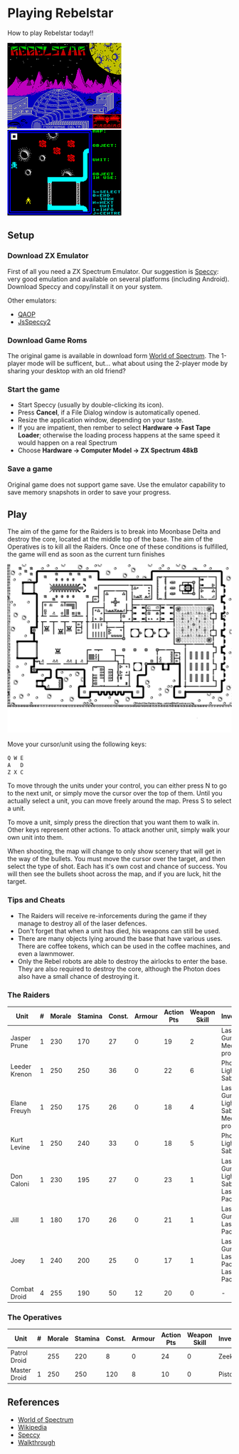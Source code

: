 # Playing Rebelstar
How to play Rebelstar today!!

![Loading Screen](games/rebelstar/references/Rebelstar%20-%20loading.gif)
![In-game Screen](games/rebelstar/references/Rebelstar%20-%20in%20game.gif)

## Setup

### Download ZX Emulator
First of all you need a ZX Spectrum Emulator. Our suggestion is [Speccy](http://fms.komkon.org/Speccy/): very good emulation and available on several platforms (including Android).
Download Speccy and copy/install it on your system.

Other emulators:
* [QAOP](http://torinak.com/qaop/info)
* [JsSpeccy2](https://github.com/gasman/jsspeccy2)

### Download Game Roms
The original game is available in download form [World of Spectrum](http://www.worldofspectrum.org/infoseekid.cgi?id=0004058). The 1-player mode will be sufficent, but... what about using the 2-player mode by sharing your desktop with an old friend?

### Start the game
* Start Speccy (usually by double-clicking its icon).
* Press **Cancel**, if a File Dialog window is automatically opened.
* Resize the application window, depending on your taste.
* If you are impatient, then rember to select **Hardware -> Fast Tape Loader**; otherwise the loading process happens at the same speed it would happen on a real Spectrum
* Choose **Hardware -> Computer Model -> ZX Spectrum 48kB**

### Save a game
Original game does not support game save. Use the emulator capability to save memory snapshots in order to save your progress.

## Play

The aim of the game for the Raiders is to break into Moonbase
Delta and destroy the core, located at the middle top of the
base.  The aim of the Operatives is to kill all the Raiders. 
Once one of these conditions is fulfilled, the game will end as
soon as the current turn finishes

![Game Map](games/rebelstar/references/Rebelstar%20-%20game%20map.gif)

Move your cursor/unit using the following keys:
```
Q W E
A   D
Z X C
```

To move through the units under your control, you can either
press N to go to the next unit, or simply move the cursor over
the top of them.  Until you actually select a unit, you can move
freely around the map.  Press S to select a unit.

To move a unit, simply press the direction that you want them to
walk in.  Other keys represent other actions.  To attack another
unit, simply walk your own unit into them.

When shooting, the map will change to only show scenery that will
get in the way of the bullets.  You must move the cursor over the
target, and then select the type of shot.  Each has it's own cost
and chance of success.  You will then see the bullets shoot
across the map, and if you are luck, hit the target.

### Tips and Cheats
- The Raiders will receive re-inforcements during the game if
they manage to destroy all of the laser defences.  
- Don't forget that when a unit has died, his weapons can still
be used.
- There are many objects lying around the base that have various
uses.  There are coffee tokens, which can be used in the coffee
machines, and even a lawnmower.
- Only the Rebel robots are able to destroy the airlocks to enter
the base.  They are also required to destroy the core, although
the Photon does also have a small chance of destroying it.

### The Raiders

| Unit         | # | Morale | Stamina | Const. | Armour | Action Pts | Weapon Skill | Inventory                            |
|--------------|---|--------|---------|--------|--------|------------|--------------|--------------------------------------|
| Jasper Prune | 1 | 230    | 170     | 27     | 0      | 19         | 2            | Laser Gun, Medi-probe                |
| Leeder Krenon| 1 | 250    | 250     | 36     | 0      | 22         | 6            | Photon, Light Sabre                  |
| Elane Freuyh | 1 | 250    | 175     | 26     | 0      | 18         | 4            | Laser Gun, Light Sabre, Medi-probe   |
| Kurt Levine  | 1 | 250    | 240     | 33     | 0      | 18         | 5            | Photon, Light Sabre                  |
| Don Caloni   | 1 | 230    | 195     | 27     | 0      | 23         | 1            | Laser Gun, Light Sabre, Laser Pack-1 |
| Jill         | 1 | 180    | 170     | 26     | 0      | 21         | 1            | Laser Gun, Laser Pack-1              |
| Joey         | 1 | 240    | 200     | 25     | 0      | 17         | 1            | Laser Gun, Laser Pack-1, Laser Pack-1|
| Combat Droid | 4 | 255    | 190     | 50     | 12     | 20         | 0            | -                                    |

### The Operatives

| Unit         | # | Morale | Stamina | Const. | Armour | Action Pts | Weapon Skill | Inventory                            |
|--------------|---|--------|---------|--------|--------|------------|--------------|--------------------------------------|
| Patrol Droid |   | 255    | 220     | 8      | 0      | 24         | 0            | Zeeker                               |
| Master Droid | 1 | 250    | 250     | 120    | 8      | 10         | 0            | Pistol                               |

## References
* [World of Spectrum](http://www.worldofspectrum.org/infoseekid.cgi?id=0004058)
* [Wikipedia](https://en.wikipedia.org/wiki/Rebelstar_(series))
* [Speccy](http://fms.komkon.org/Speccy/)
* [Walkthrough](https://www.youtube.com/watch?v=WVH9nUoHFXQ)
